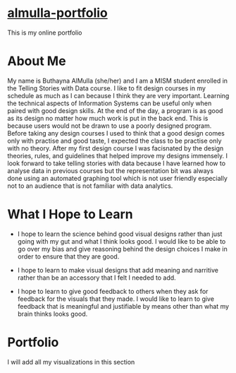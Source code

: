 # [almulla-portfolio](https://bamulla.github.io/almulla-portfolio/)
This is my online portfolio



# About Me
My name is Buthayna AlMulla (she/her) and I am a MISM student enrolled in the Telling Stories with Data course. I like to fit design courses in my schedule as much as I can because I think they are very important. Learning the technical aspects of Information Systems can be useful only when paired with good design skills. At the end of the day, a program is as good as its design no matter how much work is put in the back end. This is because users would not be drawn to use a poorly designed program. Before taking any design courses I used to think that a good design comes only with practise and good taste, I expected the class to be practise only with no theory. After my first design course I was facisnated by the design theories, rules, and guidelines that helped improve my designs immensely. I look forward to take telling stories with data because I have learned how to analyse data in previous courses but the representation bit was always done using an automated graphing tool which is not user friendly especially not to an audience that is not familiar with data analytics. 

# What I Hope to Learn
- I hope to learn the science behind good visual designs rather than just going with my gut and what I think looks good. I would like to be able to go over my bias and give reasoning behind the design choices I make in order to ensure that they are good. 

- I hope to learn to make visual designs that add meaning and narritive rather than be an accessory that I felt I needed to add. 

- I hope to learn to give good feedback to others when they ask for feedback for the visuals that they made. I would like to learn to give feedback that is meaningful and justifiable by means other than what my brain thinks looks good. 

# Portfolio
I will add all my visualizations in this section
